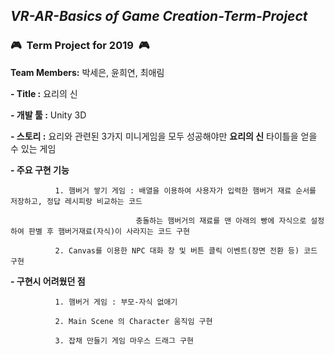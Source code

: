 ## *VR-AR-Basics of Game Creation-Term-Project*
### :video_game:&nbsp;&nbsp;**Term Project for 2019**&nbsp;&nbsp;:video_game:
**Team Members:** 박세은, 윤희연, 최애림


**- Title :** 요리의 신


**- 개발 툴 :** Unity 3D

**- 스토리 :** 요리와 관련된 3가지 미니게임을 모두 성공해야만 **요리의 신** 타이틀을 얻을 수 있는 게임


**- 주요 구현 기능** 
  
              1. 햄버거 쌓기 게임 : 배열을 이용하여 사용자가 입력한 햄버거 재료 순서를 저장하고, 정답 레시피랑 비교하는 코드
  
                                충돌하는 햄버거의 재료를 맨 아래의 빵에 자식으로 설정하여 판별 후 햄버거재료(자식)이 사라지는 코드 구현
              
              2. Canvas를 이용한 NPC 대화 창 및 버튼 클릭 이벤트(장면 전환 등) 코드 구현
              
**- 구현시 어려웠던 점** 
  
              1. 햄버거 게임 : 부모-자식 없애기
              
              2. Main Scene 의 Character 움직임 구현
              
              3. 잡채 만들기 게임 마우스 드래그 구현
